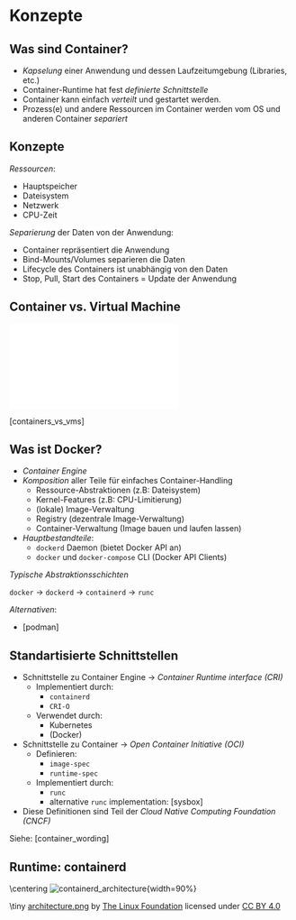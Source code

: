 Konzepte
========


Was sind Container?
-------------------

* *Kapselung* einer Anwendung und dessen Laufzeitumgebung (Libraries, etc.)
* Container-Runtime hat fest *definierte Schnittstelle*
* Container kann einfach *verteilt* und gestartet werden.
* Prozess(e) und andere Ressourcen im Container werden vom OS und anderen Container *separiert*


Konzepte
--------

*Ressourcen*:

* Hauptspeicher
* Dateisystem
* Netzwerk
* CPU-Zeit

*Separierung* der Daten von der Anwendung:

* Container repräsentiert die Anwendung
* Bind-Mounts/Volumes separieren die Daten
* Lifecycle des Containers ist unabhängig von den Daten
* Stop, Pull, Start des Containers $=$ Update der Anwendung


Container vs. Virtual Machine
-----------------------------

![virtualization_vs_containers](images/virtualization_vs_containers.pdf)

[containers_vs_vms]


Was ist Docker?
---------------

* *Container Engine*
* *Komposition* aller Teile für einfaches Container-Handling
  * Ressource-Abstraktionen (z.B: Dateisystem)
  * Kernel-Features (z.B: CPU-Limitierung)
  * (lokale) Image-Verwaltung
  * Registry (dezentrale Image-Verwaltung)
  * Container-Verwaltung (Image bauen und laufen lassen)
* *Hauptbestandteile*:
  * `dockerd` Daemon (bietet Docker API an)
  * `docker` und `docker-compose` CLI (Docker API Clients)

*Typische Abstraktionsschichten*

`docker` $\to$ `dockerd` $\to$ `containerd` $\to$ `runc`

*Alternativen*:

* [podman]


Standartisierte Schnittstellen
------------------------------

* Schnittstelle zu Container Engine $\to$ *Container Runtime interface (CRI)*
  * Implementiert durch:
    * `containerd`
    * `CRI-O`
  * Verwendet durch:
    * Kubernetes
    * (Docker)
* Schnittstelle zu Container $\to$ *Open Container Initiative (OCI)*
  * Definieren:
    * `image-spec`
    * `runtime-spec`
  * Implementiert durch:
    * `runc`
    * alternative `runc` implementation: [sysbox]
* Diese Definitionen sind Teil der *Cloud Native Computing Foundation (CNCF)*

Siehe: [container_wording]


Runtime: containerd
-------------------

\centering
![containerd_architecture](images/containerd_architecture.png){width=90%}

\tiny
[architecture.png](https://containerd.io/img/architecture.png)
by [The Linux Foundation](https://www.linuxfoundation.org)
licensed under [CC BY 4.0](https://creativecommons.org/licenses/by/4.0/)
